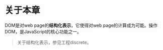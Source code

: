 # 关于本章

DOM是对web page的**结构化表示**，它使得对web page的计算成为可能。操作DOM，是JavaScript的核心功能之一。

> 关于结构化表示，参见工程discrete。